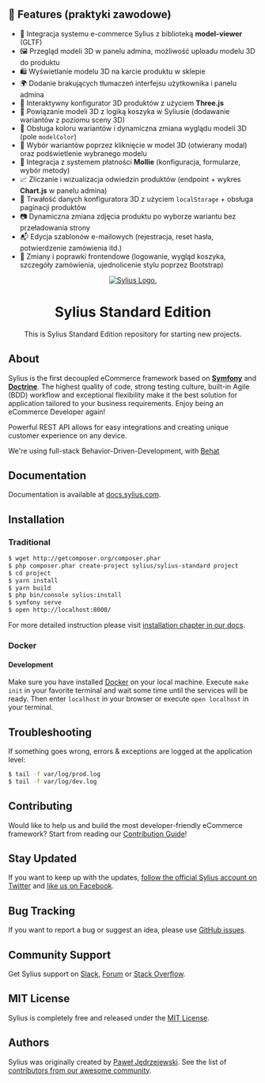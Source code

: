 ## 🚀 Features (praktyki zawodowe)

- 🧱 Integracja systemu e-commerce Sylius z biblioteką **model-viewer** (GLTF)
- 🖼️ Przegląd modeli 3D w panelu admina, możliwość uploadu modelu 3D do produktu
- 🛍️ Wyświetlanie modelu 3D na karcie produktu w sklepie
- 🌍 Dodanie brakujących tłumaczeń interfejsu użytkownika i panelu admina
- 🧩 Interaktywny konfigurator 3D produktów z użyciem **Three.js**
- 🛒 Powiązanie modeli 3D z logiką koszyka w Syliusie (dodawanie wariantów z poziomu sceny 3D)
- 🎨 Obsługa koloru wariantów i dynamiczna zmiana wyglądu modeli 3D (pole `modelColor`)
- 🧠 Wybór wariantów poprzez kliknięcie w model 3D (otwierany modal) oraz podświetlenie wybranego modelu
- 🧾 Integracja z systemem płatności **Mollie** (konfiguracja, formularze, wybór metody)
- 📈 Zliczanie i wizualizacja odwiedzin produktów (endpoint + wykres **Chart.js** w panelu admina)
- 💾 Trwałość danych konfiguratora 3D z użyciem `localStorage` + obsługa paginacji produktów
- 📷 Dynamiczna zmiana zdjęcia produktu po wyborze wariantu bez przeładowania strony
- 📬 Edycja szablonów e-mailowych (rejestracja, reset hasła, potwierdzenie zamówienia itd.)
- 🧹 Zmiany i poprawki frontendowe (logowanie, wygląd koszyka, szczegóły zamówienia, ujednolicenie stylu poprzez Bootstrap)


<p align="center">
    <a href="https://sylius.com" target="_blank">
        <picture>
          <source media="(prefers-color-scheme: dark)" srcset="https://media.sylius.com/sylius-logo-800-dark.png">
          <source media="(prefers-color-scheme: light)" srcset="https://media.sylius.com/sylius-logo-800.png">
          <img alt="Sylius Logo." src="https://media.sylius.com/sylius-logo-800.png">
        </picture>
    </a>
</p>

<h1 align="center">Sylius Standard Edition</h1>

<p align="center">This is Sylius Standard Edition repository for starting new projects.</p>

## About

Sylius is the first decoupled eCommerce framework based on [**Symfony**](http://symfony.com) and [**Doctrine**](http://doctrine-project.org). 
The highest quality of code, strong testing culture, built-in Agile (BDD) workflow and exceptional flexibility make it the best solution for application tailored to your business requirements. 
Enjoy being an eCommerce Developer again!

Powerful REST API allows for easy integrations and creating unique customer experience on any device.

We're using full-stack Behavior-Driven-Development, with [Behat](http://behat.org)

## Documentation

Documentation is available at [docs.sylius.com](http://docs.sylius.com).

## Installation

### Traditional
```bash
$ wget http://getcomposer.org/composer.phar
$ php composer.phar create-project sylius/sylius-standard project
$ cd project
$ yarn install
$ yarn build
$ php bin/console sylius:install
$ symfony serve
$ open http://localhost:8000/
```

For more detailed instruction please visit [installation chapter in our docs](https://docs.sylius.com/en/latest/book/installation/installation.html).

### Docker

#### Development

Make sure you have installed [Docker](https://docs.docker.com/get-docker/) on your local machine.
Execute `make init` in your favorite terminal and wait some time until the services will be ready.
Then enter `localhost` in your browser or execute `open localhost` in your terminal.


## Troubleshooting

If something goes wrong, errors & exceptions are logged at the application level:

```bash
$ tail -f var/log/prod.log
$ tail -f var/log/dev.log
```

## Contributing

Would like to help us and build the most developer-friendly eCommerce framework? Start from reading our [Contribution Guide](https://docs.sylius.com/en/latest/contributing/)!

## Stay Updated

If you want to keep up with the updates, [follow the official Sylius account on Twitter](http://twitter.com/Sylius) and [like us on Facebook](https://www.facebook.com/SyliusEcommerce/).

## Bug Tracking

If you want to report a bug or suggest an idea, please use [GitHub issues](https://github.com/Sylius/Sylius/issues).

## Community Support

Get Sylius support on [Slack](https://sylius.com/slack), [Forum](https://forum.sylius.com/) or [Stack Overflow](https://stackoverflow.com/questions/tagged/sylius).

## MIT License

Sylius is completely free and released under the [MIT License](https://github.com/Sylius/Sylius/blob/master/LICENSE).

## Authors

Sylius was originally created by [Paweł Jędrzejewski](http://pjedrzejewski.com).
See the list of [contributors from our awesome community](https://github.com/Sylius/Sylius/contributors).
